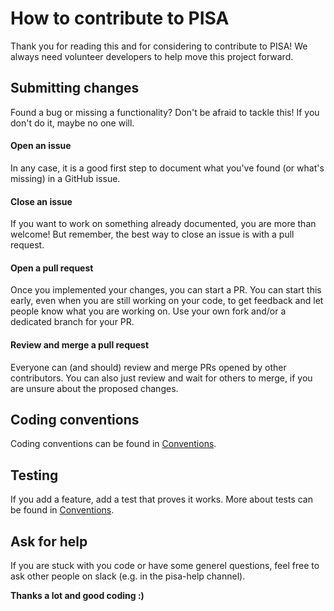 # How to contribute to PISA

Thank you for reading this and for considering to contribute to PISA! We always need volunteer developers to help move this project forward.

## Submitting changes
Found a bug or missing a functionality? Don't be afraid to tackle this! If you don't do it, maybe no one will.

#### Open an issue
In any case, it is a good first step to document what you've found (or what's missing) in a GitHub issue.

#### Close an issue
If you want to work on something already documented, you are more than welcome! But remember, the best way to close an issue is with a pull request.

#### Open a pull request
Once you implemented your changes, you can start a PR. You can start this early, even when you are still working on your code, to get feedback and let people know what you are working on. Use your own fork and/or a dedicated branch for your PR.

#### Review and merge a pull request
Everyone can (and should) review and merge PRs opened by other contributors. You can also just review and wait for others to merge, if you are unsure about the proposed changes. 

## Coding conventions
Coding conventions can be found in [Conventions](pisa/general_conventions.md).

## Testing
If you add a feature, add a test that proves it works. More about tests can be found in [Conventions](pisa/general_conventions.md).

## Ask for help
If you are stuck with you code or have some generel questions, feel free to ask other people on slack (e.g. in the pisa-help channel).

**Thanks a lot and good coding :)**

